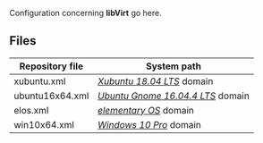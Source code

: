 Configuration concerning **libVirt** go here.

## Files

| Repository file | System path |
| --- | --- |
| xubuntu.xml | [*Xubuntu 18.04 LTS*](https://xubuntu.org/) domain |
| ubuntu16x64.xml | [*Ubuntu Gnome 16.04.4 LTS*](https://ubuntugnome.org/) domain |
| elos.xml | [*elementary OS*](https://elementary.io/) domain |
| win10x64.xml | [*Windows 10 Pro*](https://www.microsoft.com/windows) domain |